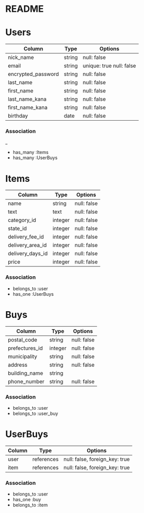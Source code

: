 # README

# Users

| Column        | Type   | Options     |
| ------------  | ------ | ----------- |
| nick_name     | string | null: false |
| email         | string | unique: true null: false |
| encrypted_password| string | null: false |
| last_name      | string | null: false |
| first_name     | string | null: false |
| last_name_kana | string | null: false |
| first_name_kana | string | null: false |
| birthday         | date | null: false |

### Association
_
- has_many :Items
- has_many :UserBuys


# Items

| Column        | Type   | Options     |
| ------------  | ------ | ----------- |
| name          | string | null: false |
| text          | text   | null: false |
| category_id      | integer | null: false |
| state_id         | integer  | null: false |
| delivery_fee_id  | integer  | null: false |
| delivery_area_id | integer  | null: false |
| delivery_days_id | integer  | null: false |
| price         | integer | null: false |


### Association

- belongs_to :user
- has_one :UserBuys


# Buys

| Column           | Type   | Options     |
| ---------------- | ------ | ----------- |
| postal_code      | string | null: false |
| prefectures_id   | integer | null: false |
| municipality     | string | null: false |
| address          | string | null: false |
| building_name    | string |  |
| phone_number     | string | null: false |

### Association

- belongs_to :user
- belongs_to :user_buy

# UserBuys

| Column           | Type   | Options     |
| ---------------- | ------ | ----------- |
| user   | references | null: false, foreign_key: true |
| item    | references | null: false, foreign_key: true |

### Association

- belongs_to :user
- has_one :buy
- belongs_to :item